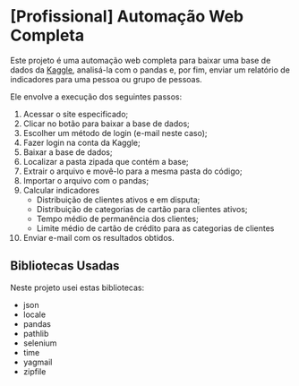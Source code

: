 # [Profissional] Automação Web Completa

Este projeto é uma automação web completa para baixar uma base de dados da [Kaggle](https://www.kaggle.com/sakshigoyal7/credit-card-customers), analisá-la com o pandas e, por fim, enviar um relatório de indicadores para uma pessoa ou grupo de pessoas.

Ele envolve a execução dos seguintes passos:

1. Acessar o site especificado;
2. Clicar no botão para baixar a base de dados;
3. Escolher um método de login (e-mail neste caso);
4. Fazer login na conta da Kaggle;
5. Baixar a base de dados;
6. Localizar a pasta zipada que contém a base;
7. Extrair o arquivo e movê-lo para a mesma pasta do código;
8. Importar o arquivo com o pandas;
9. Calcular indicadores
   - Distribuição de clientes ativos e em disputa;
   - Distribuição de categorias de cartão para clientes ativos;
   - Tempo médio de permanência dos clientes;
   - Limite médio de cartão de crédito para as categorias de clientes
10. Enviar e-mail com os resultados obtidos.

## Bibliotecas Usadas

Neste projeto usei estas bibliotecas:

- json
- locale
- pandas
- pathlib
- selenium
- time
- yagmail
- zipfile
